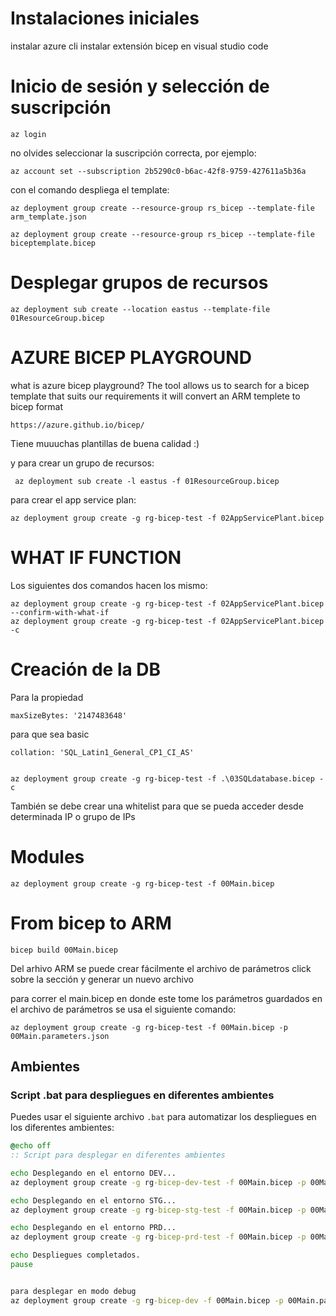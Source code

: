 # Instalaciones iniciales
instalar azure cli
instalar extensión bicep en visual studio code

# Inicio de sesión y selección de suscripción
    az login
no olvides seleccionar la suscripción correcta, por ejemplo:

    az account set --subscription 2b5290c0-b6ac-42f8-9759-427611a5b36a

con el comando despliega el template:

    az deployment group create --resource-group rs_bicep --template-file arm_template.json

    az deployment group create --resource-group rs_bicep --template-file biceptemplate.bicep

# Desplegar grupos de recursos

    az deployment sub create --location eastus --template-file 01ResourceGroup.bicep

# AZURE BICEP PLAYGROUND
what is azure bicep playground?
    The tool allows us to search for a bicep template that suits our requirements
    it will convert an ARM templete to bicep format

    https://azure.github.io/bicep/
Tiene muuuchas plantillas de buena calidad :)


y para crear un grupo de recursos:

     az deployment sub create -l eastus -f 01ResourceGroup.bicep

para crear el app service plan:

    az deployment group create -g rg-bicep-test -f 02AppServicePlant.bicep


# WHAT IF FUNCTION
Los siguientes dos comandos hacen los mismo:

    az deployment group create -g rg-bicep-test -f 02AppServicePlant.bicep --confirm-with-what-if
    az deployment group create -g rg-bicep-test -f 02AppServicePlant.bicep -c

# Creación de la DB
Para la propiedad

    maxSizeBytes: '2147483648'
para que sea basic

    collation: 'SQL_Latin1_General_CP1_CI_AS'


    az deployment group create -g rg-bicep-test -f .\03SQLdatabase.bicep -c

También se debe crear una whitelist para que se pueda acceder desde determinada
IP o grupo de IPs

# Modules

    az deployment group create -g rg-bicep-test -f 00Main.bicep


# From bicep to ARM

    bicep build 00Main.bicep

Del arhivo ARM se puede crear fácilmente el archivo de parámetros
click sobre la sección y generar un nuevo archivo

para correr el main.bicep en donde este tome los parámetros guardados en el
archivo de parámetros se usa el siguiente comando:

    az deployment group create -g rg-bicep-test -f 00Main.bicep -p 00Main.parameters.json


## Ambientes
### Script .bat para despliegues en diferentes ambientes

Puedes usar el siguiente archivo `.bat` para automatizar los despliegues en los diferentes ambientes:

```bat
@echo off
:: Script para desplegar en diferentes ambientes

echo Desplegando en el entorno DEV...
az deployment group create -g rg-bicep-dev-test -f 00Main.bicep -p 00MainDev.parameters.json

echo Desplegando en el entorno STG...
az deployment group create -g rg-bicep-stg-test -f 00Main.bicep -p 00MainStg.parameters.json

echo Desplegando en el entorno PRD...
az deployment group create -g rg-bicep-prd-test -f 00Main.bicep -p 00MainPrd.parameters.json

echo Despliegues completados.
pause


para desplegar en modo debug
az deployment group create -g rg-bicep-dev -f 00Main.bicep -p 00Main.parameters.json --debug